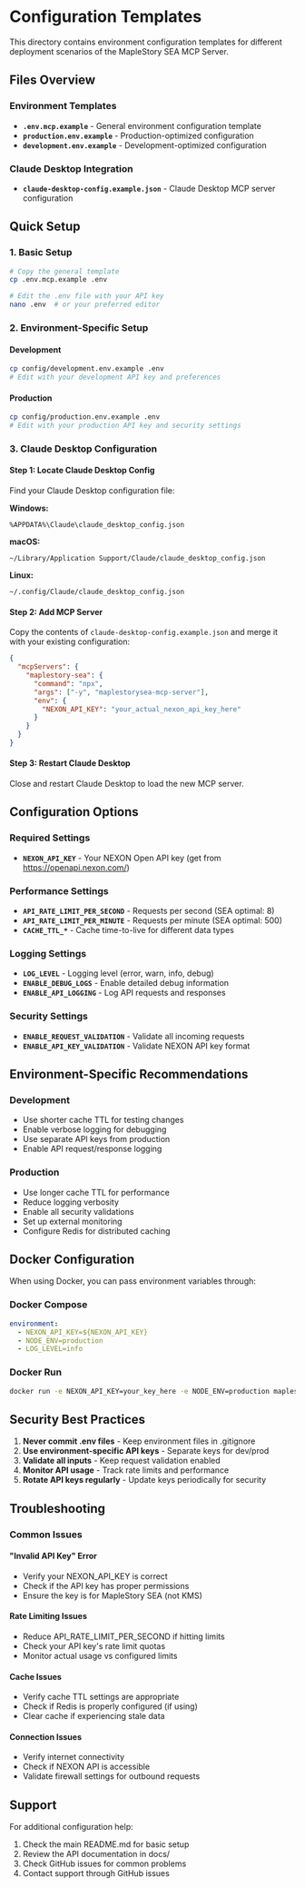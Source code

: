 # Configuration Templates

This directory contains environment configuration templates for different deployment scenarios of the MapleStory SEA MCP Server.

## Files Overview

### Environment Templates
- **`.env.mcp.example`** - General environment configuration template
- **`production.env.example`** - Production-optimized configuration
- **`development.env.example`** - Development-optimized configuration

### Claude Desktop Integration
- **`claude-desktop-config.example.json`** - Claude Desktop MCP server configuration

## Quick Setup

### 1. Basic Setup
```bash
# Copy the general template
cp .env.mcp.example .env

# Edit the .env file with your API key
nano .env  # or your preferred editor
```

### 2. Environment-Specific Setup

#### Development
```bash
cp config/development.env.example .env
# Edit with your development API key and preferences
```

#### Production
```bash
cp config/production.env.example .env
# Edit with your production API key and security settings
```

### 3. Claude Desktop Configuration

#### Step 1: Locate Claude Desktop Config
Find your Claude Desktop configuration file:

**Windows:**
```
%APPDATA%\Claude\claude_desktop_config.json
```

**macOS:**
```
~/Library/Application Support/Claude/claude_desktop_config.json
```

**Linux:**
```
~/.config/Claude/claude_desktop_config.json
```

#### Step 2: Add MCP Server
Copy the contents of `claude-desktop-config.example.json` and merge it with your existing configuration:

```json
{
  "mcpServers": {
    "maplestory-sea": {
      "command": "npx",
      "args": ["-y", "maplestorysea-mcp-server"],
      "env": {
        "NEXON_API_KEY": "your_actual_nexon_api_key_here"
      }
    }
  }
}
```

#### Step 3: Restart Claude Desktop
Close and restart Claude Desktop to load the new MCP server.

## Configuration Options

### Required Settings
- **`NEXON_API_KEY`** - Your NEXON Open API key (get from https://openapi.nexon.com/)

### Performance Settings
- **`API_RATE_LIMIT_PER_SECOND`** - Requests per second (SEA optimal: 8)
- **`API_RATE_LIMIT_PER_MINUTE`** - Requests per minute (SEA optimal: 500)
- **`CACHE_TTL_*`** - Cache time-to-live for different data types

### Logging Settings
- **`LOG_LEVEL`** - Logging level (error, warn, info, debug)
- **`ENABLE_DEBUG_LOGS`** - Enable detailed debug information
- **`ENABLE_API_LOGGING`** - Log API requests and responses

### Security Settings
- **`ENABLE_REQUEST_VALIDATION`** - Validate all incoming requests
- **`ENABLE_API_KEY_VALIDATION`** - Validate NEXON API key format

## Environment-Specific Recommendations

### Development
- Use shorter cache TTL for testing changes
- Enable verbose logging for debugging
- Use separate API keys from production
- Enable API request/response logging

### Production
- Use longer cache TTL for performance
- Reduce logging verbosity
- Enable all security validations
- Set up external monitoring
- Configure Redis for distributed caching

## Docker Configuration

When using Docker, you can pass environment variables through:

### Docker Compose
```yaml
environment:
  - NEXON_API_KEY=${NEXON_API_KEY}
  - NODE_ENV=production
  - LOG_LEVEL=info
```

### Docker Run
```bash
docker run -e NEXON_API_KEY=your_key_here -e NODE_ENV=production maplestory-sea-mcp
```

## Security Best Practices

1. **Never commit .env files** - Keep environment files in .gitignore
2. **Use environment-specific API keys** - Separate keys for dev/prod
3. **Validate all inputs** - Keep request validation enabled
4. **Monitor API usage** - Track rate limits and performance
5. **Rotate API keys regularly** - Update keys periodically for security

## Troubleshooting

### Common Issues

#### "Invalid API Key" Error
- Verify your NEXON_API_KEY is correct
- Check if the API key has proper permissions
- Ensure the key is for MapleStory SEA (not KMS)

#### Rate Limiting Issues
- Reduce API_RATE_LIMIT_PER_SECOND if hitting limits
- Check your API key's rate limit quotas
- Monitor actual usage vs configured limits

#### Cache Issues
- Verify cache TTL settings are appropriate
- Check if Redis is properly configured (if using)
- Clear cache if experiencing stale data

#### Connection Issues
- Verify internet connectivity
- Check if NEXON API is accessible
- Validate firewall settings for outbound requests

## Support

For additional configuration help:
1. Check the main README.md for basic setup
2. Review the API documentation in docs/
3. Check GitHub issues for common problems
4. Contact support through GitHub issues